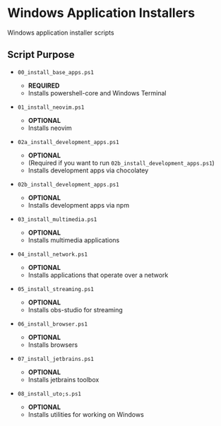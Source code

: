 # Windows Application Installers

Windows application installer scripts

## Script Purpose

* `00_install_base_apps.ps1`
  * **REQUIRED**
  * Installs powershell-core and Windows Terminal

* `01_install_neovim.ps1`
  * **OPTIONAL**
  * Installs neovim

* `02a_install_development_apps.ps1`
  * **OPTIONAL**
  * (Required if you want to run `02b_install_development_apps.ps1`)
  * Installs development apps via chocolatey

* `02b_install_development_apps.ps1`
  * **OPTIONAL**
  * Installs development apps via npm

* `03_install_multimedia.ps1`
  * **OPTIONAL**
  * Installs multimedia applications

* `04_install_network.ps1`
  * **OPTIONAL**
  * Installs applications that operate over a network

* `05_install_streaming.ps1`
  * **OPTIONAL**
  * Installs obs-studio for streaming

* `06_install_browser.ps1`
  * **OPTIONAL**
  * Installs browsers

* `07_install_jetbrains.ps1`
  * **OPTIONAL**
  * Installs jetbrains toolbox

* `08_install_uto;s.ps1`
  * **OPTIONAL**
  * Installs utilities for working on Windows
